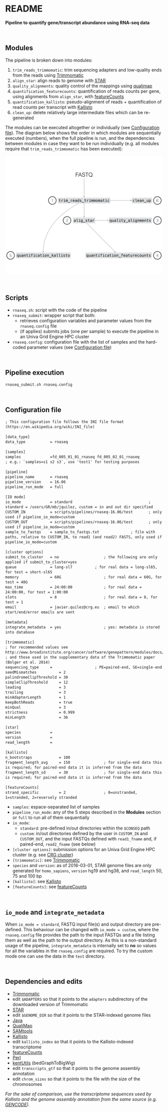 # README

**Pipeline to quantify gene/transcript abundance using RNA-seq data**


<br>

## Modules

The pipeline is broken down into modules:

1. `trim_reads_trimmomatic`: trim sequencing adapters and low-quality ends from the reads using [Trimmomatic](http://www.usadellab.org/cms/?page=trimmomatic)
2. `align_star`: align reads to genome with [STAR](https://github.com/alexdobin/STAR)
3. `quality_alignments`: quality control of the mappings using [qualimap](http://qualimap.bioinfo.cipf.es/)
4. `quantification_featurecounts`: quantification of reads counts per gene, using alignments from `align_star`, with [featureCounts](http://bioinf.wehi.edu.au/featureCounts/)
5. `quantification_kallisto`: pseudo-alignment of reads + quantification of read counts per transcript with [Kallisto](http://pachterlab.github.io/kallisto/)
6. `clean_up`: delete relatively large intermediate files which can be re-generated

The modules can be executed altogether or individually (see [Configuration file](##configuration-file)). The diagram below shows the order in which modules are sequentially executed (numbers), when the full pipeline is run, and the dependencies between modules in case they want to be run individually (e.g. all modules require that `trim_reads_trimmomatic` has been executed):

![rnaseq-16.04](https://github.com/4DGenome/conseq/blob/master/docs/figures_github_repo/rnaseq-16.04/rnaseq-16.04.001.png)


<br>

## Scripts

- `rnaseq.sh`: script with the code of the pipeline
- `rnaseq_submit`: wrapper script that both:
	- retrieves configuration variables and parameter values from the `rnaseq.config` file
	- (if applies) submits jobs (one per sample) to execute the pipeline in an Univa Grid Engine HPC cluster 
- `rnaseq.config`: configuration file with the list of samples and the hard-coded parameter values (see [Configuration file](##configuration-file))


<br>

## Pipeline execution

```
rnaseq_submit.sh rnaseq.config
```


<br>

## Configuration file


```
; This configuration file follows the INI file format (https://en.wikipedia.org/wiki/INI_file)

[data_type]
data_type			= rnaseq

[samples]
samples				=fd_005_01_01_rnaseq fd_005_02_01_rnaseq 				; e.g.: `samples=s1 s2 s3`, use 'test1' for testing purposes

[pipeline]
pipeline_name		= rnaseq
pipeline_version	= 16.06
pipeline_run_mode	= full

[IO mode]
io_mode				= standard									; standard = /users/GR/mb/jquilez, custom = in and out dir specified
CUSTOM_IN			= scripts/pipelines/rnaseq-16.06/test 		; only used if pipeline_io_mode=custom
CUSTOM_OUT			= scripts/pipelines/rnaseq-16.06/test		; only used if pipeline_io_mode=custom
sample_to_fastqs	= sample_to_fastqs.txt				; file with paths, relative to CUSTOM_IN, to read1 (and read2) FASTS, only used if pipeline_io_mode=custom

[cluster options]
submit_to_cluster	= no					; the following are only applied if submit_to_cluster=yes
queue				= long-sl7			; for real data = long-sl65, for test = short-sl65
memory				= 60G					; for real data = 60G, for test = 40G
max_time			= 24:00:00 				; for real data = 24:00:00, for test = 1:00:00
slots				= 8 					; for real data = 8, for test = 1
email				= javier.quilez@crg.eu	; email to which start/end/error emails are sent

[metadata]
integrate_metadata	= yes					; yes: metadata is stored into database

[trimmomatic]
; for recommended values see http://www.broadinstitute.org/cancer/software/genepattern/modules/docs/Trimmomatic/
; and those used in the supplementary data of the Trimmomatic paper (Bolger et al. 2014)
sequencing_type		= 					; PE=paired-end, SE=single-end
seedMismatches			= 2
palindromeClipThreshold	= 30
simpleClipThreshold		= 12
leading					= 3
trailing				= 3
minAdapterLength		= 1
keepBothReads			= true
minQual					= 3
strictness				= 0.999
minLength				= 36

[star]
species				= 
version				= 
read_length			= 

[kallisto]
n_bootstraps			= 100
fragment_length_avg		= 150				; for single-end data this is required; for paired-end data it is inferred from the data
fragment_length_sd		= 30				; for single-end data this is required; for paired-end data it is inferred from the data

[featureCounts]
strand_specific			= 2 				; 0=unstranded, 1=stranded, 2=reversely stranded
```

- `samples`: espace-separated list of samples
- `pipeline_run_mode`: any of the 5 steps described in the **Modules** section or `full` to run all of them sequentially
- `io_mode`:
	- `standard`: pre-defined in/out directories within the `$CONSEQ` path
	- `custom`:	in/out directories defined by the user in `CUSTOM_IN` and `CUSTOM_OUT`, and the input FASTQs defined with `read1_fname` and, if paired-end, `read2_fname` (see below)
- `[cluster options]`: submission options for an Univa Grid Engine HPC cluster (e.g. see [CRG cluster](http://www.linux.crg.es/index.php/Main_Page))
- `[trimmomatic]`: see [Trimmomatic](http://www.usadellab.org/cms/?page=trimmomatic)
- `species` and `version`: as of 2016-03-01, STAR genome files are only generated for `homo_sapiens`, `version` hg19 and hg38, and `read_length` 50, 75 and 100 bp
- `[kallisto]`: see [Kallisto](http://pachterlab.github.io/kallisto/)
- `[featureCounts]`: see [featureCounts](http://bioinf.wehi.edu.au/featureCounts/)


<br>

## `io_mode` and `integrate_metadata`

When `io_mode = standard`, FASTQ input file(s) and output directory are pre-defined. This behaviour can be changed with `io_mode = custom`, where the `rnaseq.config` file provides the path to the input FASTQs and a file listing them as well as the path to the output directory. As this is a non-standard usage of the pipeline, `integrate_metadata` is internally set to **no** so values for all the variables in the `rnaseq.config` are required. To try the custom mode one can use the data in the `test` directory.


<br>

## Dependencies and edits

- [Trimmomatic](http://www.usadellab.org/cms/?page=trimmomatic)
- edit `$ADAPTERS` so that it points to the `adapters` subdirectory of the downloaded version of Trimmomatic
- [STAR](https://github.com/alexdobin/STAR)
- edit `$GENOME_DIR` so that it points to the STAR-indexed genome files
- [Java](https://www.java.com/en/)
- [QualiMap](http://qualimap.bioinfo.cipf.es/)
- [SAMtools](http://samtools.sourceforge.net/)
- [Kallisto](http://pachterlab.github.io/kallisto/)
- edit `kallisto_index` so that it points to the Kallisto-indexed transcriptome
- [featureCounts](http://bioinf.wehi.edu.au/featureCounts/)
- [Perl](https://www.perl.org/)
- [kentUtils](https://github.com/ENCODE-DCC/kentUtils) (bedGraphToBigWig)
- edit `transcripts_gtf` so that it points to the genome assembly annotation
- edit `chrom_sizes` so that it points to the file with the size of the chromosomes

*For the sake of comparison, use the transcriptome sequences used by Kallisto and the genome assembly annotation from the same source (e.g. [GENCODE](http://www.gencodegenes.org/)).*